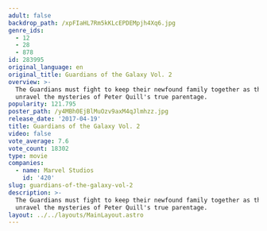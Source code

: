 ```yaml
---
adult: false
backdrop_path: /xpFIaHL7Rm5kKLcEPDEMpjh4Xq6.jpg
genre_ids:
  - 12
  - 28
  - 878
id: 283995
original_language: en
original_title: Guardians of the Galaxy Vol. 2
overview: >-
  The Guardians must fight to keep their newfound family together as they
  unravel the mysteries of Peter Quill's true parentage.
popularity: 121.795
poster_path: /y4MBh0EjBlMuOzv9axM4qJlmhzz.jpg
release_date: '2017-04-19'
title: Guardians of the Galaxy Vol. 2
video: false
vote_average: 7.6
vote_count: 18302
type: movie
companies:
  - name: Marvel Studios
    id: '420'
slug: guardians-of-the-galaxy-vol-2
description: >-
  The Guardians must fight to keep their newfound family together as they
  unravel the mysteries of Peter Quill's true parentage.
layout: ../../layouts/MainLayout.astro
---
```


